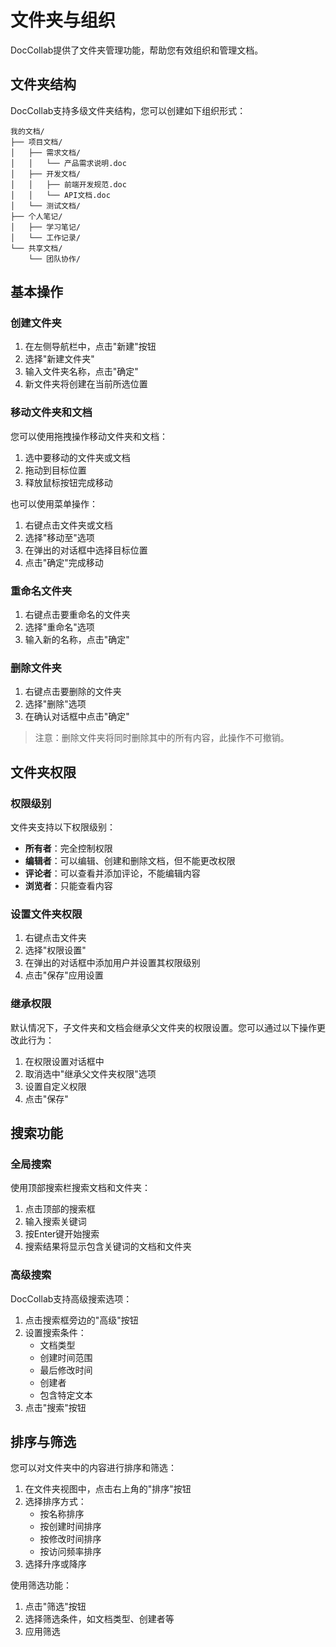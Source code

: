 # 文件夹与组织

DocCollab提供了文件夹管理功能，帮助您有效组织和管理文档。

## 文件夹结构

DocCollab支持多级文件夹结构，您可以创建如下组织形式：

```
我的文档/
├── 项目文档/
│   ├── 需求文档/
│   │   └── 产品需求说明.doc
│   ├── 开发文档/
│   │   ├── 前端开发规范.doc
│   │   └── API文档.doc
│   └── 测试文档/
├── 个人笔记/
│   ├── 学习笔记/
│   └── 工作记录/
└── 共享文档/
    └── 团队协作/
```

## 基本操作

### 创建文件夹

1. 在左侧导航栏中，点击"新建"按钮
2. 选择"新建文件夹"
3. 输入文件夹名称，点击"确定"
4. 新文件夹将创建在当前所选位置

### 移动文件夹和文档

您可以使用拖拽操作移动文件夹和文档：

1. 选中要移动的文件夹或文档
2. 拖动到目标位置
3. 释放鼠标按钮完成移动

也可以使用菜单操作：

1. 右键点击文件夹或文档
2. 选择"移动至"选项
3. 在弹出的对话框中选择目标位置
4. 点击"确定"完成移动

### 重命名文件夹

1. 右键点击要重命名的文件夹
2. 选择"重命名"选项
3. 输入新的名称，点击"确定"

### 删除文件夹

1. 右键点击要删除的文件夹
2. 选择"删除"选项
3. 在确认对话框中点击"确定"

> 注意：删除文件夹将同时删除其中的所有内容，此操作不可撤销。

## 文件夹权限

### 权限级别

文件夹支持以下权限级别：

- **所有者**：完全控制权限
- **编辑者**：可以编辑、创建和删除文档，但不能更改权限
- **评论者**：可以查看并添加评论，不能编辑内容
- **浏览者**：只能查看内容

### 设置文件夹权限

1. 右键点击文件夹
2. 选择"权限设置"
3. 在弹出的对话框中添加用户并设置其权限级别
4. 点击"保存"应用设置

### 继承权限

默认情况下，子文件夹和文档会继承父文件夹的权限设置。您可以通过以下操作更改此行为：

1. 在权限设置对话框中
2. 取消选中"继承父文件夹权限"选项
3. 设置自定义权限
4. 点击"保存"

## 搜索功能

### 全局搜索

使用顶部搜索栏搜索文档和文件夹：

1. 点击顶部的搜索框
2. 输入搜索关键词
3. 按Enter键开始搜索
4. 搜索结果将显示包含关键词的文档和文件夹

### 高级搜索

DocCollab支持高级搜索选项：

1. 点击搜索框旁边的"高级"按钮
2. 设置搜索条件：
   - 文档类型
   - 创建时间范围
   - 最后修改时间
   - 创建者
   - 包含特定文本
3. 点击"搜索"按钮

## 排序与筛选

您可以对文件夹中的内容进行排序和筛选：

1. 在文件夹视图中，点击右上角的"排序"按钮
2. 选择排序方式：
   - 按名称排序
   - 按创建时间排序
   - 按修改时间排序
   - 按访问频率排序
3. 选择升序或降序

使用筛选功能：

1. 点击"筛选"按钮
2. 选择筛选条件，如文档类型、创建者等
3. 应用筛选 